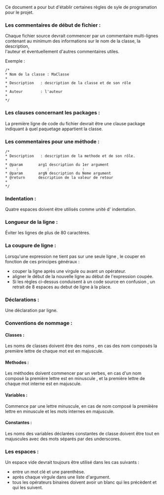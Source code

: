 Ce document a pour but d'établir certaines règles  de syle de programation
pour le projet. 

### Les commentaires de début de fichier :

 Chaque fichier source devrait commencer par un commentaire multi-lignes 
 contenant au minimum des informations sur le nom de la classe, la description,  
 l'auteur et éventuellement d'autres commentaires utiles.

 Exemple :  

    /*
    * Nom de la classe : MaClasse
    *
    * Description   : description de la classe et de son rôle
    *
    * Auteur        : l'auteur
    *
    */

### Les clauses concernant les packages :

 La première ligne de code du fichier devrait être  une clause package
 indiquant à quel paquetage appartient la classe.

 
### Les commentaires pour une méthode :

    /*
    * Description   : description de la methode et de son rôle.
    *
    * @param	   arg1 description du 1er argument
    *    :             :               :	
    * @param	   argN description du Neme argument
    * @return	   description de la valeur de retour
    *
    */
 
 
### Indentation :
 
 Quatre espaces doivent être utilisés comme unité d' indentation.
 
### Longueur de la ligne :

 Éviter les lignes de plus de 80 caractères. 

### La coupure de ligne :

 Lorsqu'une expression ne tient pas sur une seule ligne , le couper en fonction
 de ces principes généraux :
 * couper la ligne après une virgule ou avant un opérateur.
 * aligner le début de la nouvelle ligne au début de l'expression coupée.
 * Si les règles ci-dessus conduisent à un code source en confusion ,
  un retrait de 8 espaces au debut de ligne à la place.
 
### Déclarations :

 Une déclaration par ligne.


### Conventions de nommage :

#### Classes :
 Les noms de classes doivent être des noms , en cas des 
 nom composés la première lettre de chaque mot est en majuscule.  

#### Methodes : 
 Les méthodes doivent commencer par un verbes, en cas d'un nom composé
 la première lettre est en minuscule , et la première lettre de chaque mot
 interne est en majuscule.

#### Variables :
 Commence par une lettre minuscule, en cas de nom composé la premièère lettre
 en minuscule et les mots internes en majuscule.

#### Constantes :
 Les noms des variables déclarées constantes de classe doivent être tout
 en majuscules avec des mots séparés par des underscores.

### Les espaces :
 
 Un espace vide devrait toujours être utilisé dans les cas suivants :
 * entre un mot clé et une parenthèse. 
 * après chaque virgule dans une liste d'argument.
 * tous les opérateurs binaires doivent avoir un blanc qui les précèdent et
   qui les suivent.
  

